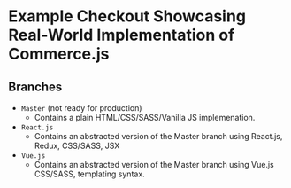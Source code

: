 # Example Checkout Showcasing Real-World Implementation of Commerce.js

## Branches
  - `Master` (not ready for production)
    - Contains a plain HTML/CSS/SASS/Vanilla JS implemenation.
  - `React.js`
    - Contains an abstracted version of the Master branch using React.js, Redux, CSS/SASS, JSX
  - `Vue.js`
    - Contains an abstracted version of the Master branch using Vue.js CSS/SASS, templating syntax.
    
